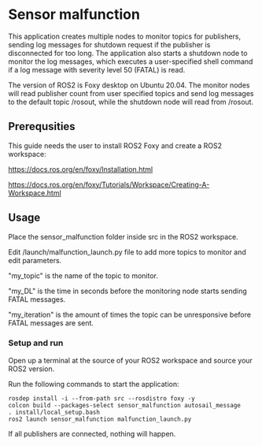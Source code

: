 # Sensor malfunction
This application creates multiple nodes to monitor topics for publishers, sending log messages for shutdown request if the publisher is disconnected for too long. The application also starts a shutdown node to monitor the log messages, which executes a user-specified shell command if a log message with severity level 50 (FATAL) is read.

The version of ROS2 is Foxy desktop on Ubuntu 20.04. The monitor nodes will read publisher count from user specified topics and send log messages to the default topic /rosout, while the shutdown node will read from /rosout.


## Prerequsities
This guide needs the user to install ROS2 Foxy and create a ROS2 workspace:

https://docs.ros.org/en/foxy/Installation.html

https://docs.ros.org/en/foxy/Tutorials/Workspace/Creating-A-Workspace.html

## Usage

Place the sensor_malfunction folder inside src in the ROS2 workspace.

Edit /launch/malfunction_launch.py file to add more topics to monitor and edit parameters.

"my_topic" is the name of the topic to monitor.

"my_DL" is the time in seconds before the monitoring node starts sending FATAL messages.

"my_iteration" is the amount of times the topic can be unresponsive before FATAL messages are sent.

### Setup and run
Open up a terminal at the source of your ROS2 workspace and source your ROS2 version.

Run the following commands to start the application:
```
rosdep install -i --from-path src --rosdistro foxy -y
colcon build --packages-select sensor_malfunction autosail_message
. install/local_setup.bash
ros2 launch sensor_malfunction malfunction_launch.py
```

If all publishers are connected, nothing will happen.
